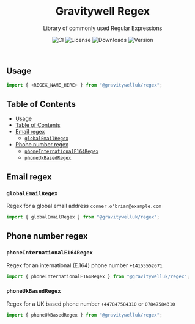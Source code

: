 <h1 align="center">Gravitywell Regex</h1>
<p align="center">Library of commonly used Regular Expressions</p>
<p align="center">
  <img src="https://img.shields.io/github/workflow/status/GravitywellUK/packages/CI/master" alt="CI" />
  <img src="https://img.shields.io/github/license/gravitywelluk/packages" alt="License" />
  <img src="https://img.shields.io/npm/dm/@gravitywelluk/regex" alt="Downloads" />
  <img src="https://img.shields.io/npm/v/@gravitywelluk/regex" alt="Version" />
</p>
<br />

## Usage

```typescript
import { <REGEX_NAME_HERE> } from "@gravitywelluk/regex";
```

## Table of Contents
- [Usage](#usage)
- [Table of Contents](#table-of-contents)
- [Email regex](#email-regex)
  - [`globalEmailRegex`](#globalemailregex)
- [Phone number regex](#phone-number-regex)
  - [`phoneInternationalE164Regex`](#phoneinternationale164regex)
  - [`phoneUkBasedRegex`](#phoneukbasedregex)

## Email regex

### `globalEmailRegex`

Regex for a global email address `conner.o'brian@example.com`

```typescript
import { globalEmailRegex } from "@gravitywelluk/regex";
```

## Phone number regex

### `phoneInternationalE164Regex`

Regex for an international (E.164) phone number `+14155552671`

```typescript
import { phoneInternationalE164Regex } from "@gravitywelluk/regex";
```

### `phoneUkBasedRegex`

Regex for a UK based phone number `+447847584310` or `07847584310`

```typescript
import { phoneUkBasedRegex } from "@gravitywelluk/regex";
```

